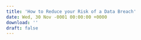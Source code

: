 ```yaml
---
title: 'How to Reduce your Risk of a Data Breach'
date: Wed, 30 Nov -0001 00:00:00 +0000
download: ''
draft: false
---
```


